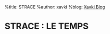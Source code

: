 %title: STRACE
%author: xavki
%blog: [Xavki Blog](https://xavki.blog)


# STRACE : LE TEMPS


<br>


